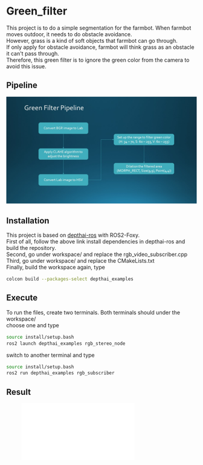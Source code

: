 # Green_filter
This project is to do a simple segmentation for the farmbot. When farmbot moves outdoor, it needs to do obstacle avoidance.   
However, grass is a kind of soft objects that farmbot can go through.  
If only apply for obstacle avoidance, farmbot will think grass as an obstacle it can't pass through.  
Therefore, this green filter is to ignore the green color from the camera to avoid this issue.  

## Pipeline
![](image/pipeline.JPG)

## Installation
This project is based on [depthai-ros](https://github.com/luxonis/depthai-ros) with ROS2-Foxy.    
First of all, follow the above link install dependencies in depthai-ros and build the repository.  
Second, go under workspace/ and replace the rgb_video_subscriber.cpp  
Third, go under workspace/ and replace the CMakeLists.txt  
Finally, build the workspace again, type  
```bash
colcon build --packages-select depthai_examples
```

## Execute
To run the files, create two terminals. Both terminals should under the workspace/  
choose one and type  
```bash
source install/setup.bash  
ros2 launch depthai_examples rgb_stereo_node  
```
switch to another terminal and type  
```bash
source install/setup.bash
ros2 run depthai_examples rgb_subscriber
```

## Result
<figure class="video_container">
  <iframe src="[https://drive.google.com/file/d/0B6m34D8cFdpMZndKTlBRU0tmczg/preview](https://drive.google.com/file/d/1KawHPaypFYntZRwgIoU_QzIDGerMqJV5/view?usp=sharing)" frameborder="0" allowfullscreen="true"> </iframe>
</figure>
